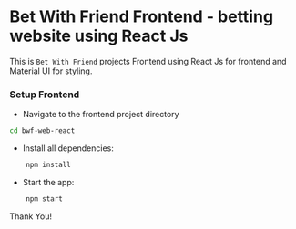 # Bet With Friend Frontend - betting website using React Js

This  is `Bet With Friend` projects Frontend using React Js for frontend and Material UI for styling.

### Setup Frontend

* Navigate to the frontend project directory
```bash
cd bwf-web-react
```

* Install all dependencies:
```js
    npm install
```

*  Start the app:
```js
    npm start
```

Thank You!
